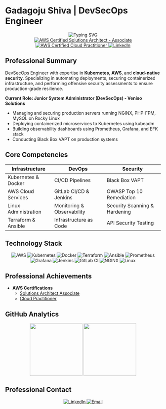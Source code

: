 # Gadagoju Shiva | DevSecOps Engineer

<div align="center">
  <img src="https://readme-typing-svg.herokuapp.com?font=Inter&weight=600&size=32&duration=3000&pause=1000&color=FF9900&center=true&vCenter=true&random=false&width=600&lines=DevSecOps+Engineer;AWS+Certified+Solutions+Architect;Security+Enthusiast" alt="Typing SVG" />
</div>

<div align="center">
  <a href="https://aws.amazon.com/certification/certified-solutions-architect-associate/">
    <img src="https://img.shields.io/badge/AWS%20Certified%20Solutions%20Architect%20-%20Associate-FF9900?style=flat-square&logo=amazon-aws&logoColor=white" alt="AWS Certified Solutions Architect - Associate" />
  </a>
  <a href="https://aws.amazon.com/certification/cloud-practitioner/">
    <img src="https://img.shields.io/badge/AWS%20Certified%20Cloud%20Practitioner-232F3E?style=flat-square&logo=amazon-aws&logoColor=white" alt="AWS Certified Cloud Practitioner" />
  </a>
  <a href="https://www.linkedin.com/in/shiva-gadagoju/">
    <img src="https://img.shields.io/badge/LinkedIn-0077B5?style=flat-square&logo=linkedin&logoColor=white" alt="LinkedIn" />
  </a>
</div>

## Professional Summary

DevSecOps Engineer with expertise in **Kubernetes**, **AWS**, and **cloud-native security**. Specializing in automating deployments, securing containerized infrastructure, and performing offensive security assessments to ensure production-grade resilience.

**Current Role: Junior System Administrator (DevSecOps) - Veniso Solutions**
- Managing and securing production servers running NGINX, PHP-FPM, MySQL on Rocky Linux
- Deploying containerized microservices to Kubernetes using kubeadm
- Building observability dashboards using Prometheus, Grafana, and EFK stack
- Conducting Black Box VAPT on production systems


## Core Competencies
| **Infrastructure**                     | **DevOps**                            | **Security**                         |
|----------------------------------------|----------------------------------------|---------------------------------------|
| Kubernetes & Docker                    | CI/CD Pipelines                        | Black Box VAPT                        |
| AWS Cloud Services                     | GitLab CI/CD & Jenkins                 | OWASP Top 10 Remediation              |
| Linux Administration                   | Monitoring & Observability             | Security Scanning & Hardening         |
| Terraform & Ansible                    | Infrastructure as Code                 | API Security Testing                  |

## Technology Stack

<div align="center">
  <img src="https://img.shields.io/badge/AWS-%23FF9900.svg?style=for-the-badge&logo=amazon-aws&logoColor=white" alt="AWS" />
  <img src="https://img.shields.io/badge/kubernetes-%23326ce5.svg?style=for-the-badge&logo=kubernetes&logoColor=white" alt="Kubernetes" />
  <img src="https://img.shields.io/badge/docker-%230db7ed.svg?style=for-the-badge&logo=docker&logoColor=white" alt="Docker" />
  <img src="https://img.shields.io/badge/terraform-%235835CC.svg?style=for-the-badge&logo=terraform&logoColor=white" alt="Terraform" />
  <img src="https://img.shields.io/badge/ansible-%231A1918.svg?style=for-the-badge&logo=ansible&logoColor=white" alt="Ansible" />
  <img src="https://img.shields.io/badge/Prometheus-E6522C?style=for-the-badge&logo=Prometheus&logoColor=white" alt="Prometheus" />
  <img src="https://img.shields.io/badge/grafana-%23F46800.svg?style=for-the-badge&logo=grafana&logoColor=white" alt="Grafana" />
  <img src="https://img.shields.io/badge/jenkins-%232C5263.svg?style=for-the-badge&logo=jenkins&logoColor=white" alt="Jenkins" />
  <img src="https://img.shields.io/badge/gitlab%20ci-%23181717.svg?style=for-the-badge&logo=gitlab&logoColor=white" alt="GitLab CI" />
  <img src="https://img.shields.io/badge/nginx-%23009639.svg?style=for-the-badge&logo=nginx&logoColor=white" alt="NGINX" />
  <img src="https://img.shields.io/badge/Linux-FCC624?style=for-the-badge&logo=linux&logoColor=black" alt="Linux" />
</div>

## Professional Achievements


- **AWS Certifications**
  - [Solutions Architect Associate](https://www.credly.com/badges/015ecab6-7110-4eb8-a07a-ef88d61bdfbc/public_url)
  - [Cloud Practitioner](https://www.credly.com/badges/247ced3f-9c92-433c-92aa-c8895eb59d5f/public_url)


## GitHub Analytics

<div align="center">
  <img src="https://github-readme-stats.vercel.app/api?username=gadagojushiva&theme=dark&show_icons=true&hide_border=true&count_private=true&bg_color=0d1117&title_color=FF9900&icon_color=FF9900&text_color=ffffff" height="170"/>
  <img src="https://github-readme-streak-stats.herokuapp.com/?user=gadagojushiva&theme=dark&hide_border=true&background=0d1117&ring=FF9900&fire=FF9900&currStreakLabel=FF9900" height="170"/>
</div>


## Professional Contact

<div align="center">
  <a href="https://www.linkedin.com/in/shiva-gadagoju/">
    <img src="https://img.shields.io/badge/Connect%20on%20LinkedIn-0077B5?style=for-the-badge&logo=linkedin&logoColor=white" alt="LinkedIn" />
  </a>
  <a href="mailto:gadagojushiva00@gmail.com">
    <img src="https://img.shields.io/badge/Email%20Me-D14836?style=for-the-badge&logo=gmail&logoColor=white" alt="Email" />
  </a>
</div>
